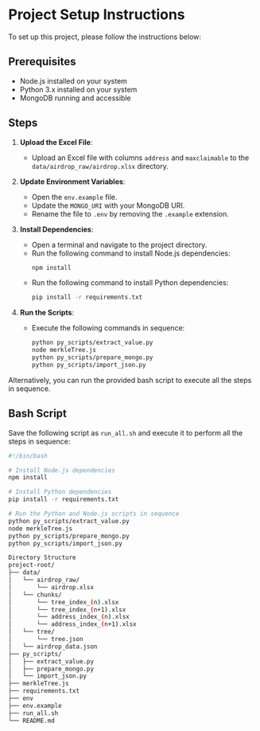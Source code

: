 # Project Setup Instructions

To set up this project, please follow the instructions below:

## Prerequisites

- Node.js installed on your system
- Python 3.x installed on your system
- MongoDB running and accessible

## Steps

1. **Upload the Excel File**:
   - Upload an Excel file with columns `address` and `maxclaimable` to the `data/airdrop_raw/airdrop.xlsx` directory.

2. **Update Environment Variables**:
   - Open the `env.example` file.
   - Update the `MONGO_URI` with your MongoDB URI.
   - Rename the file to `.env` by removing the `.example` extension.

3. **Install Dependencies**:
   - Open a terminal and navigate to the project directory.
   - Run the following command to install Node.js dependencies:
     ```bash
     npm install
     ```
   - Run the following command to install Python dependencies:
     ```bash
     pip install -r requirements.txt
     ```

4. **Run the Scripts**:
   - Execute the following commands in sequence:
     ```bash
     python py_scripts/extract_value.py
     node merkleTree.js
     python py_scripts/prepare_mongo.py
     python py_scripts/import_json.py
     ```

Alternatively, you can run the provided bash script to execute all the steps in sequence.

## Bash Script

Save the following script as `run_all.sh` and execute it to perform all the steps in sequence:

```bash
#!/bin/bash

# Install Node.js dependencies
npm install

# Install Python dependencies
pip install -r requirements.txt

# Run the Python and Node.js scripts in sequence
python py_scripts/extract_value.py
node merkleTree.js
python py_scripts/prepare_mongo.py
python py_scripts/import_json.py
```
```bash
Directory Structure
project-root/
├── data/
│   └── airdrop_raw/
│       └── airdrop.xlsx
│   └── chunks/
│       └── tree_index_(n).xlsx
│       └── tree_index_(n+1).xlsx
│       └── address_index_(n).xlsx
│       └── address_index_(n+1).xlsx
│   └── tree/
│       └── tree.json
│   └── airdrop_data.json
├── py_scripts/
│   ├── extract_value.py
│   ├── prepare_mongo.py
│   └── import_json.py
├── merkleTree.js
├── requirements.txt
├── env
├── env.example
├── run_all.sh
└── README.md
```
